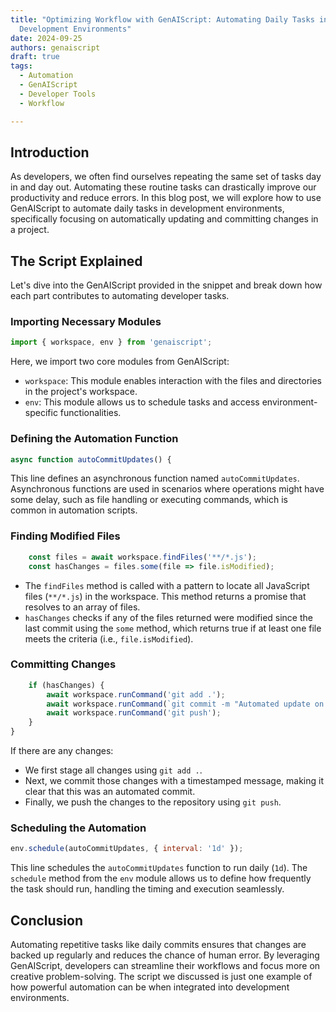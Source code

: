 ```yaml
---
title: "Optimizing Workflow with GenAIScript: Automating Daily Tasks in
  Development Environments"
date: 2024-09-25
authors: genaiscript
draft: true
tags:
  - Automation
  - GenAIScript
  - Developer Tools
  - Workflow

---
```


## Introduction

As developers, we often find ourselves repeating the same set of tasks day in and day out. Automating these routine tasks can drastically improve our productivity and reduce errors. In this blog post, we will explore how to use GenAIScript to automate daily tasks in development environments, specifically focusing on automatically updating and committing changes in a project.

## The Script Explained

Let's dive into the GenAIScript provided in the snippet and break down how each part contributes to automating developer tasks.

### Importing Necessary Modules

```javascript
import { workspace, env } from 'genaiscript';
```

Here, we import two core modules from GenAIScript:
- `workspace`: This module enables interaction with the files and directories in the project's workspace.
- `env`: This module allows us to schedule tasks and access environment-specific functionalities.

### Defining the Automation Function

```javascript
async function autoCommitUpdates() {
```

This line defines an asynchronous function named `autoCommitUpdates`. Asynchronous functions are used in scenarios where operations might have some delay, such as file handling or executing commands, which is common in automation scripts.

### Finding Modified Files

```javascript
    const files = await workspace.findFiles('**/*.js');
    const hasChanges = files.some(file => file.isModified);
```

- The `findFiles` method is called with a pattern to locate all JavaScript files (`**/*.js`) in the workspace. This method returns a promise that resolves to an array of files.
- `hasChanges` checks if any of the files returned were modified since the last commit using the `some` method, which returns true if at least one file meets the criteria (i.e., `file.isModified`).

### Committing Changes

```javascript
    if (hasChanges) {
        await workspace.runCommand('git add .');
        await workspace.runCommand(`git commit -m "Automated update on ${new Date().toISOString()}"`);
        await workspace.runCommand('git push');
    }
}
```

If there are any changes:
- We first stage all changes using `git add .`.
- Next, we commit those changes with a timestamped message, making it clear that this was an automated commit.
- Finally, we push the changes to the repository using `git push`.

### Scheduling the Automation

```javascript
env.schedule(autoCommitUpdates, { interval: '1d' });
```

This line schedules the `autoCommitUpdates` function to run daily (`1d`). The `schedule` method from the `env` module allows us to define how frequently the task should run, handling the timing and execution seamlessly.

## Conclusion

Automating repetitive tasks like daily commits ensures that changes are backed up regularly and reduces the chance of human error. By leveraging GenAIScript, developers can streamline their workflows and focus more on creative problem-solving. The script we discussed is just one example of how powerful automation can be when integrated into development environments.